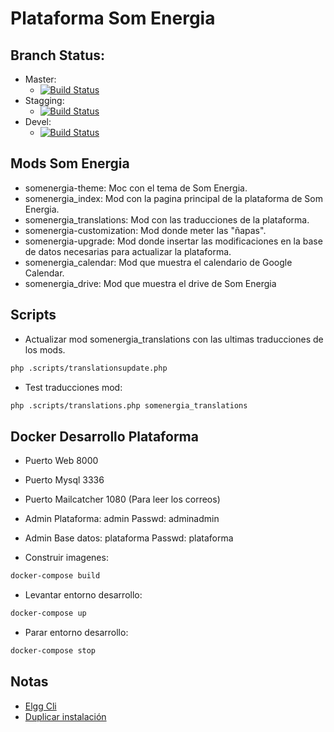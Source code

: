 # Plataforma Som Energia
## Branch Status:  
- Master:
  + [![Build Status](https://travis-ci.org/Som-Energia/plataforma.svg?branch=master)](https://travis-ci.org/Som-Energia/plataforma)
- Stagging:
  + [![Build Status](https://travis-ci.org/Som-Energia/plataforma.svg?branch=stagging)](https://travis-ci.org/Som-Energia/plataforma)
- Devel: 
  + [![Build Status](https://travis-ci.org/Som-Energia/plataforma.svg?branch=devel)](https://travis-ci.org/Som-Energia/plataforma)

## Mods Som Energia
- somenergia-theme: Moc con el tema de Som Energia.
- somenergia_index: Mod con la pagina principal de la plataforma de Som Energia.
- somenergia_translations: Mod con las traducciones de la plataforma.
- somenergia-customization: Mod donde meter las "ñapas".
- somenergia-upgrade: Mod donde insertar las modificaciones en la base de datos necesarias para actualizar la plataforma.
- somenergia_calendar: Mod que muestra el calendario de Google Calendar.
- somenergia_drive: Mod que muestra el drive de Som Energia

## Scripts
- Actualizar mod somenergia_translations con las ultimas traducciones de los mods. 
```bash
php .scripts/translationsupdate.php
```
- Test traducciones mod:
```bash
php .scripts/translations.php somenergia_translations
```

## Docker Desarrollo Plataforma
- Puerto Web 8000
- Puerto Mysql 3336
- Puerto Mailcatcher 1080 (Para leer los correos) 
- Admin Plataforma: admin Passwd: adminadmin
- Admin Base datos: plataforma Passwd: plataforma

- Construir imagenes:
```bash
docker-compose build
```

- Levantar entorno desarrollo:
```bash
docker-compose up
```


- Parar entorno desarrollo:
```bash
docker-compose stop
```

## Notas
- [Elgg Cli](https://github.com/hypeJunction/elgg-cli)
- [Duplicar instalación](http://learn.elgg.org/es/1.9/admin/duplicate-installation.html)




